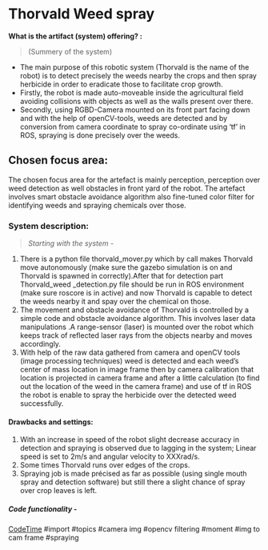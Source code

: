 # Thorvald Weed spray

**What is the artifact (system) offering? :**
> (Summery of the system) 

* The main purpose of this robotic system (Thorvald is the name of the robot) is to detect precisely the weeds nearby the crops and then spray herbicide in order to eradicate those to facilitate crop growth.
* Firstly, the robot is made auto-moveable inside the agricultural field avoiding collisions with objects as well as the walls present over there.
* Secondly, using RGBD-Camera mounted on its front part facing down and with the help of openCV-tools, weeds are detected and by conversion from camera coordinate to spray co-ordinate using ‘tf’ in ROS, spraying is done precisely over the weeds. 

## Chosen focus area:
The chosen focus area for the artefact is mainly perception, perception over weed detection as well obstacles in front yard of the robot. The artefact involves smart obstacle avoidance algorithm also fine-tuned color filter for identifying weeds and spraying chemicals over those.

### System description:
> *Starting with the system -*

1. There is a python file thorvald_mover.py which by call makes Thorvald move autonomously (make sure the gazebo simulation is on and Thorvald is spawned in correctly).After that for detection part Thorvald_weed _detection.py file should be run in ROS environment (make sure roscore is in active) and now Thorvald is capable to detect the weeds nearby it and spay over the chemical on those.
2. The movement and obstacle avoidance of Thorvald is controlled by a simple code and obstacle avoidance algorithm. This involves laser data manipulations .A range-sensor (laser) is mounted over the robot which keeps track of reflected laser rays from the objects nearby and moves accordingly.
3. With help of the raw data gathered from camera and openCV tools (image processing techniques) weed is detected and each weed’s center of mass location in image frame then by camera calibration that location is projected in camera frame and after a little calculation (to find out the location of the weed in the camera frame) and use of tf in ROS the robot is enable to spray the herbicide over the detected weed successfully.

#### Drawbacks and settings:
1. With an increase in speed of the robot slight decrease accuracy in detection and spraying is observed due to lagging in the system; Linear speed is set to 2m/s and angular velocity to  XXXrad/s.
2. Some times Thorvald runs over edges of the crops.  
3. Spraying job is made précised as far as possible (using single mouth spray and detection software) but still there a slight chance of spray over crop leaves is left. 

##### Code functionality -
[CodeTime]()
#import
#topics
#camera img
#opencv filtering 
#moment
#img to cam frame
#spraying





